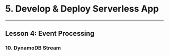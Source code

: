 # 5. Develop & Deploy Serverless App
___

## Lesson 4: Event Processing

### 10. DynamoDB Stream 





